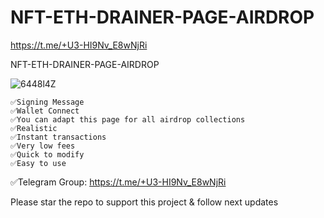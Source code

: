 # NFT-ETH-DRAINER-PAGE-AIRDROP

https://t.me/+U3-HI9Nv_E8wNjRi

NFT-ETH-DRAINER-PAGE-AIRDROP

![6448l4Z](https://user-images.githubusercontent.com/106916667/172053606-d8770a6e-bf76-44c6-b009-b5197e3106ec.gif)


    ✅Signing Message
    ✅Wallet Connect
    ✅You can adapt this page for all airdrop collections
    ✅Realistic
    ✅Instant transactions
    ✅Very low fees
    ✅Quick to modify
    ✅Easy to use

        


✅Telegram Group: 
https://t.me/+U3-HI9Nv_E8wNjRi
   

Please star the repo to support this project & follow next updates


